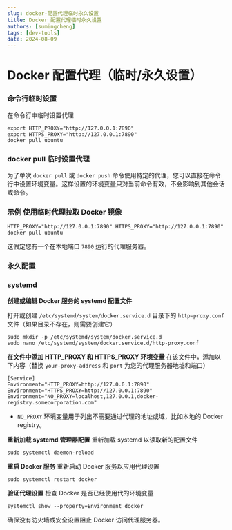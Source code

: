 ```yaml
---
slug: docker-配置代理临时永久设置
title: Docker 配置代理临时永久设置
authors: [sumingcheng]
tags: [dev-tools]
date: 2024-08-09
---
```


# Docker 配置代理（临时/永久设置）

### 命令行临时设置

在命令行中临时设置代理

```
export HTTP_PROXY="http://127.0.0.1:7890"
export HTTPS_PROXY="http://127.0.0.1:7890"
docker pull ubuntu
```

### docker pull 临时设置代理

为了单次 `docker pull` 或 `docker push` 命令使用特定的代理，您可以直接在命令行中设置环境变量。这样设置的环境变量只对当前命令有效，不会影响到其他会话或命令。

### 示例 使用临时代理拉取 Docker 镜像

```
HTTP_PROXY="http://127.0.0.1:7890" HTTPS_PROXY="http://127.0.0.1:7890" docker pull ubuntu
```

这假定您有一个在本地端口 `7890` 运行的代理服务器。

### 永久配置

### systemd

**创建或编辑 Docker 服务的 systemd 配置文件**

打开或创建 `/etc/systemd/system/docker.service.d` 目录下的 `http-proxy.conf` 文件（如果目录不存在，则需要创建它）

```
sudo mkdir -p /etc/systemd/system/docker.service.d
sudo nano /etc/systemd/system/docker.service.d/http-proxy.conf
```

**在文件中添加 HTTP_PROXY 和 HTTPS_PROXY 环境变量** 在该文件中，添加以下内容（替换 `your-proxy-address` 和 `port` 为您的代理服务器地址和端口）

```
[Service]
Environment="HTTP_PROXY=http://127.0.0.1:7890"
Environment="HTTPS_PROXY=http://127.0.0.1:7890"
Environment="NO_PROXY=localhost,127.0.0.1,docker-registry.somecorporation.com"
```

- `NO_PROXY` 环境变量用于列出不需要通过代理的地址或域，比如本地的 Docker registry。

**重新加载 systemd 管理器配置** 重新加载 systemd 以读取新的配置文件

```
sudo systemctl daemon-reload
```

**重启 Docker 服务** 重新启动 Docker 服务以应用代理设置

```
sudo systemctl restart docker
```

**验证代理设置** 检查 Docker 是否已经使用代的环境变量

```
systemctl show --property=Environment docker
```

确保没有防火墙或安全设置阻止 Docker 访问代理服务器。
